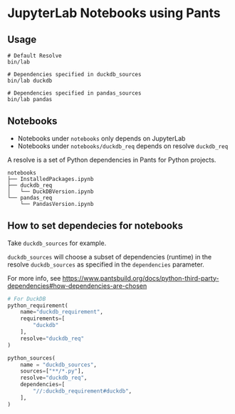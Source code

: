 # JupyterLab Notebooks using Pants
## Usage
``` shell
# Default Resolve
bin/lab

# Dependencies specified in duckdb_sources
bin/lab duckdb

# Dependencies specified in pandas_sources
bin/lab pandas
```
## Notebooks
+ Notebooks under `notebooks` only depends on JupyterLab
+ Notebooks under `notebooks/duckdb_req` depends on resolve `duckdb_req`

A resolve is a set of Python dependencies in Pants for Python projects.

```
notebooks
├── InstalledPackages.ipynb
├── duckdb_req
│   └── DuckDBVersion.ipynb
└── pandas_req
    └── PandasVersion.ipynb
```

## How to set dependecies for notebooks
Take `duckdb_sources` for example.

`duckdb_sources` will choose a subset of dependencies (runtime) in the resolve `duckdb_sources` as specified in the `dependencies` parameter.

For more info, see https://www.pantsbuild.org/docs/python-third-party-dependencies#how-dependencies-are-chosen

``` python
# For DuckDB
python_requirement(
    name="duckdb_requirement",
    requirements=[
        "duckdb"
    ],
    resolve="duckdb_req"
)

python_sources(
    name = "duckdb_sources",
    sources=["**/*.py"],
    resolve="duckdb_req",
    dependencies=[
        "//:duckdb_requirement#duckdb",
    ],
)
```
